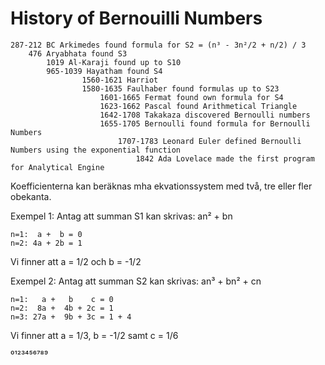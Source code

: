 # History of Bernouilli Numbers

```
287-212 BC Arkimedes found formula for S2 = (n³ - 3n²/2 + n/2) / 3
    476 Aryabhata found S3
		1019 Al-Karaji found up to S10
		965-1039 Hayatham found S4
				1560-1621 Harriot
				1580-1635 Faulhaber found formulas up to S23
					1601-1665 Fermat found own formula for S4
					1623-1662 Pascal found Arithmetical Triangle
					1642-1708 Takakaza discovered Bernoulli numbers
					1655-1705 Bernoulli found formula for Bernoulli Numbers
						1707-1783 Leonard Euler defined Bernoulli Numbers using the exponential function
							1842 Ada Lovelace made the first program for Analytical Engine
```

Koefficienterna kan beräknas mha ekvationssystem med två, tre eller fler obekanta.

Exempel 1: Antag att summan S1 kan skrivas: an² + bn
```
n=1:  a +  b = 0
n=2: 4a + 2b = 1
```

Vi finner att a = 1/2 och b = -1/2

Exempel 2: Antag att summan S2 kan skrivas: an³ + bn² + cn

```
n=1:   a +   b    c = 0
n=2:  8a +  4b + 2c = 1
n=3: 27a +  9b + 3c = 1 + 4
```

Vi finner att a = 1/3, b = -1/2 samt c = 1/6

⁰¹²³⁴⁵⁶⁷⁸⁹